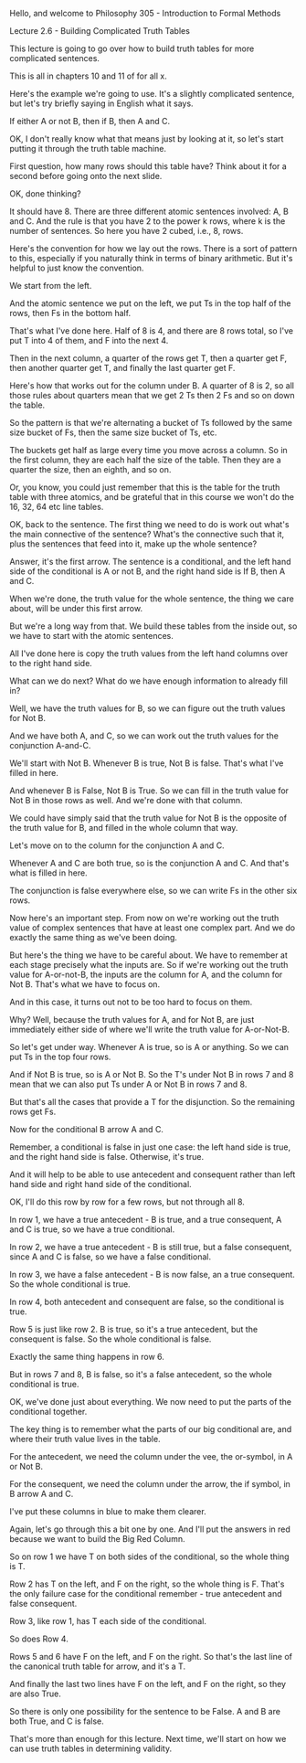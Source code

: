Hello, and welcome to Philosophy 305 - Introduction to Formal Methods

Lecture 2.6 - Building Complicated Truth Tables

<new slide>

This lecture is going to go over how to build truth tables for more complicated sentences. 

<new slide>

This is all in chapters 10 and 11 of for all x.

<new slide>

Here's the example we're going to use. It's a slightly complicated sentence, but let's try briefly saying in English what it says.

If either A or not B, then if B, then A and C.

OK, I don't really know what that means just by looking at it, so let's start putting it through the truth table machine.

<new slide>

First question, how many rows should this table have? Think about it for a second before going onto the next slide.

OK, done thinking?

<new slide>

It should have 8. There are three different atomic sentences involved: A, B and C. And the rule is that you have 2 to the power k rows, where k is the number of sentences. So here you have 2 cubed, i.e., 8, rows.

<new slide>

Here's the convention for how we lay out the rows. There is a sort of pattern to this, especially if you naturally think in terms of binary arithmetic. But it's helpful to just know the convention.

We start from the left.

And the atomic sentence we put on the left, we put Ts in the top half of the rows, then Fs in the bottom half.

<new slide>

That's what I've done here. Half of 8 is 4, and there are 8 rows total, so I've put T into 4 of them, and F into the next 4.

<new slide>

Then in the next column, a quarter of the rows get T, then a quarter get F, then another quarter get T, and finally the last quarter get F.

<new slide>

Here's how that works out for the column under B. A quarter of 8 is 2, so all those rules about quarters mean that we get 2 Ts then 2 Fs and so on down the table.

<new slide>

So the pattern is that we're alternating a bucket of Ts followed by the same size bucket of Fs, then the same size bucket of Ts, etc.

The buckets get half as large every time you move across a column. So in the first column, they are each half the size of the table. Then they are a quarter the size, then an eighth, and so on.

<new slide>

Or, you know, you could just remember that this is the table for the truth table with three atomics, and be grateful that in this course we won't do the 16, 32, 64 etc line tables.

<new slide>

OK, back to the sentence. The first thing we need to do is work out what's the main connective of the sentence? What's the connective such that it, plus the sentences that feed into it, make up the whole sentence?

<new slide>

Answer, it's the first arrow. The sentence is a conditional, and the left hand side of the conditional is A or not B, and the right hand side is If B, then A and C.

<new slide>

When we're done, the truth value for the whole sentence, the thing we care about, will be under this first arrow.

But we're a long way from that. We build these tables from the inside out, so we have to start with the atomic sentences.

<new slide>

All I've done here is copy the truth values from the left hand columns over to the right hand side.

What can we do next? What do we have enough information to already fill in?

<new slide>

Well, we have the truth values for B, so we can figure out the truth values for Not B. 

And we have both A, and C, so we can work out the truth values for the conjunction A-and-C.

<new slide>

We'll start with Not B. Whenever B is true, Not B is false. That's what I've filled in here.

<new slide>

And whenever B is False, Not B is True. So we can fill in the truth value for Not B in those rows as well. And we're done with that column.

We could have simply said that the truth value for Not B is the opposite of the truth value for B, and filled in the whole column that way.

<new slide>

Let's move on to the column for the conjunction A and C.

Whenever A and C are both true, so is the conjunction A and C. And that's what is filled in here.

<new slide>

The conjunction is false everywhere else, so we can write Fs in the other six rows.

<new slide>

Now here's an important step. From now on we're working out the truth value of complex sentences that have at least one complex part. And we do exactly the same thing as we've been doing.

But here's the thing we have to be careful about. We have to remember at each stage precisely what the inputs are. So if we're working out the truth value for A-or-not-B, the inputs are the column for A, and the column for Not B. That's what we have to focus on.

And in this case, it turns out not to be too hard to focus on them.

<new slide>

Why? Well, because the truth values for A, and for Not B, are just immediately either side of where we'll write the truth value for A-or-Not-B.

So let's get under way. Whenever A is true, so is A or anything. So we can put Ts in the top four rows.

<new slide>

And if Not B is true, so is A or Not B. So the T's under Not B in rows 7 and 8 mean that we can also put Ts under A or Not B in rows 7 and 8.

<new slide>

But that's all the cases that provide a T for the disjunction. So the remaining rows get Fs.

<new slide>

Now for the conditional B arrow A and C.

Remember, a conditional is false in just one case: the left hand side is true, and the right hand side is false. Otherwise, it's true.

<new slide>

And it will help to be able to use antecedent and consequent rather than left hand side and right hand side of the conditional.

<new slide>

OK, I'll do this row by row for a few rows, but not through all 8.

In row 1, we have a true antecedent - B is true, and a true consequent, A and C is true, so we have a true conditional.

<new slide>

In row 2, we have a true antecedent - B is still true, but a false consequent, since A and C is false, so we have a false conditional.

<new slide>

In row 3, we have a false antecedent - B is now false, an a true consequent. So the whole conditional is true.

<new slide>

In row 4, both antecedent and consequent are false, so the conditional is true.

<new slide>

Row 5 is just like row 2. B is true, so it's a true antecedent, but the consequent is false. So the whole conditional is false.

<new slide>

Exactly the same thing happens in row 6.

<new slide>

But in rows 7 and 8, B is false, so it's a false antecedent, so the whole conditional is true.

<new slide>

OK, we've done just about everything. We now need to put the parts of the conditional together.

The key thing is to remember what the parts of our big conditional are, and where their truth value lives in the table.

For the antecedent, we need the column under the vee, the or-symbol, in A or Not B.

For the consequent, we need the column under the arrow, the if symbol, in B arrow A and C.

<new slide>

I've put these columns in blue to make them clearer.

<new slide>

Again, let's go through this a bit one by one. And I'll put the answers in red because we want to build the Big Red Column.

So on row 1 we have T on both sides of the conditional, so the whole thing is T.

<new slide>

Row 2 has T on the left, and F on the right, so the whole thing is F. That's the only failure case for the conditional remember - true antecedent and false consequent.

<new slide>

Row 3, like row 1, has T each side of the conditional.

<new slide>

So does Row 4.

<new slide>

Rows 5 and 6 have F on the left, and F on the right. So that's the last line of the canonical truth table for arrow, and it's a T.

<new slide>

And finally the last two lines have F on the left, and F on the right, so they are also True.

<new slide>

So there is only one possibility for the sentence to be False. A and B are both True, and C is false.

<new slide>

That's more than enough for this lecture. Next time, we'll start on how we can use truth tables in determining validity.

